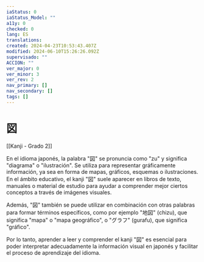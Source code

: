 ```yaml
---
iaStatus: 0
iaStatus_Model: ""
a11y: 0
checked: 0
lang: ES
translations: 
created: 2024-04-23T10:53:43.407Z
modified: 2024-06-10T15:26:26.092Z
supervisado: ""
ACCION: ""
ver_major: 0
ver_minor: 3
ver_rev: 2
nav_primary: []
nav_secondary: []
tags: []
---
```

# 図

[[Kanji - Grado 2]]

En el idioma japonés, la palabra "図" se pronuncia como "zu" y significa "diagrama" o "ilustración". Se utiliza para representar gráficamente información, ya sea en forma de mapas, gráficos, esquemas o ilustraciones. En el ámbito educativo, el kanji "図" suele aparecer en libros de texto, manuales o material de estudio para ayudar a comprender mejor ciertos conceptos a través de imágenes visuales.

Además, "図" también se puede utilizar en combinación con otras palabras para formar términos específicos, como por ejemplo "地図" (chizu), que significa "mapa" o "mapa geográfico", o "グラフ" (gurafu), que significa "gráfico".

Por lo tanto, aprender a leer y comprender el kanji "図" es esencial para poder interpretar adecuadamente la información visual en japonés y facilitar el proceso de aprendizaje del idioma.
